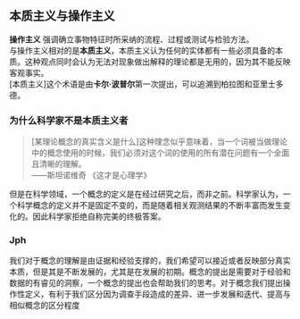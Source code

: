 ## 本质主义与操作主义

**操作主义** 强调确立事物特征时所采纳的流程、过程或测试与检验方法。  
与操作主义相对的是**本质主义**，本质主义认为任何的实体都有一些必须具备的本质。这种观点同时会认为无法对现象做出解释的理论都是无用的，因为其不能反映客观事实。  
[本质主义]这个术语是由**卡尔·波普尔**第一次提出，可以追溯到柏拉图和亚里士多德。


### 为什么科学家不是本质主义者
> [某理论概念的真实含义是什么]这种理念似乎意味着，当一个词被当做理论中的概念使用的时候，我们必须对这个词的使用的所有潜在问题有一个全面且清晰的理解。   
——斯坦诺维奇 《这才是心理学》

但是在科学领域，一个概念的定义是在经过研究之后，而非之前。科学家认为，一个科学概念的定义并不是固定不变的，而是随着相关观测结果的不断丰富而发生变化的。因此科学家拒绝自称完美的终极答案。

### Jph

我们对于概念的理解是由证据和经验支撑的，我们希望可以接近或者反映部分真实本质，但是其是不断发展的，尤其是在发展的初期。概念的提出是需要对于经验和数据的有睿见的洞察，一个概念的提出也会帮助我们的思考。对于概念我们提出操作性定义，有利于我们区分因为调查手段造成的差异、进一步发展和迭代、提高与相似概念的区分程度
